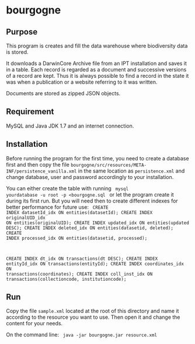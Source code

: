 bourgogne
=========

Purpose
-------
This program is creates and fill the data warehouse where biodiversity data is stored.

It downloads a DarwinCore Archive file from an IPT installation and saves it in a 
table. Each record is regarded as a document and successive versions of a record 
are kept. Thus it is always possible to find a record in the state it was when a
publication or a website referring to it was written.

Documents are stored as zipped JSON objects.

Requirement
-----------
MySQL and Java JDK 1.7 and an internet connection.

Installation
------------
Before running the program for the first time, you need to create a database first 
and then copy the file <code>bourgogne/src/resources/META-INF/persistence_vanilla.xml</code>
in the same location as <code>persistence.xml</code> and change database, user and 
password accordingly to your installation.

You can either create the table with running
<code>
mysql yourdatabase -u root -p <bourgogne.sql
</code>
or let the program create it during its first run. But you will need then to create
different indexes for better performance for future use:
<code>
CREATE INDEX datasetId_idx ON entities(datasetId);
CREATE INDEX originalUID_idx ON entities(originalUID);
CREATE INDEX updated_idx ON entities(updated DESC);
CREATE INDEX deleted_idx ON entities(datasetid, deleted);
CREATE INDEX processed_idx ON entities(datasetid, processed);

CREATE INDEX dt_idx ON transactions(dt DESC);
CREATE INDEX entityId_idx ON transactions(entityId);
CREATE INDEX coordinates_idx ON transactions(coordinates);
CREATE INDEX coll_inst_idx ON transactions(collectioncode, institutioncode);
</code>

Run
---
Copy the file <code>sample.xml</code> located at the root of this directory and
name it according to the resource you want to use. Then open it and change the
content for your needs.

On the command line:
<code>
java -jar bourgogne.jar resource.xml
</code>